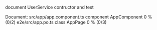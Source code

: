 document UserService contructor and test

Document:
src/app/app.component.ts 	component	AppComponent	0 % (0/2)
e2e/src/app.po.ts	class	AppPage	0 % (0/3)
